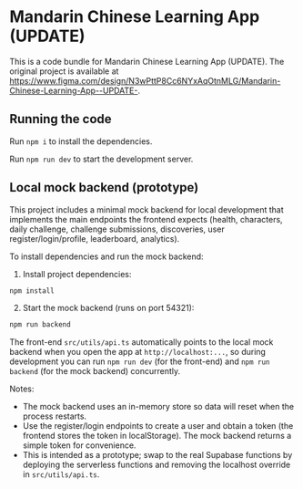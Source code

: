 
  # Mandarin Chinese Learning App (UPDATE)

  This is a code bundle for Mandarin Chinese Learning App (UPDATE). The original project is available at https://www.figma.com/design/N3wPttP8Cc6NYxAqOtnMLG/Mandarin-Chinese-Learning-App--UPDATE-.

  ## Running the code

  Run `npm i` to install the dependencies.

  Run `npm run dev` to start the development server.
  

## Local mock backend (prototype)

This project includes a minimal mock backend for local development that implements the main endpoints the frontend expects (health, characters, daily challenge, challenge submissions, discoveries, user register/login/profile, leaderboard, analytics).

To install dependencies and run the mock backend:

1. Install project dependencies:

```bash
npm install
```

2. Start the mock backend (runs on port 54321):

```bash
npm run backend
```

The front-end `src/utils/api.ts` automatically points to the local mock backend when you open the app at `http://localhost:...`, so during development you can run `npm run dev` (for the front-end) and `npm run backend` (for the mock backend) concurrently.

Notes:
- The mock backend uses an in-memory store so data will reset when the process restarts.
- Use the register/login endpoints to create a user and obtain a token (the frontend stores the token in localStorage). The mock backend returns a simple token for convenience.
- This is intended as a prototype; swap to the real Supabase functions by deploying the serverless functions and removing the localhost override in `src/utils/api.ts`.

